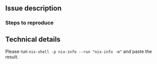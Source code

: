 ## Issue description



### Steps to reproduce



## Technical details

Please run `nix-shell -p nix-info --run "nix-info -m"` and paste the result.
